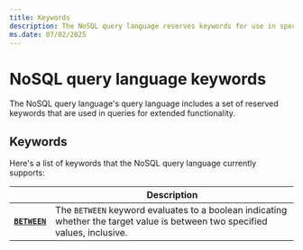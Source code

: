 ```yaml
---
title: Keywords
description: The NoSQL query language reserves keywords for use in special expressions for queries.
ms.date: 07/02/2025
---
```


# NoSQL query language keywords

The NoSQL query language's query language includes a set of reserved keywords that are used in queries for extended functionality.

## Keywords

Here's a list of keywords that the NoSQL query language currently supports:

| | Description |
| --- | --- |
| **[`BETWEEN`](between.md)** | The `BETWEEN` keyword evaluates to a boolean indicating whether the target value is between two specified values, inclusive. |
